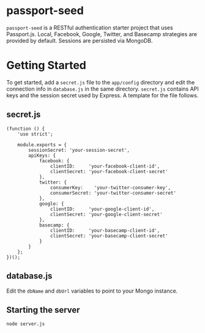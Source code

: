 # passport-seed

`passport-seed` is a RESTful authentication starter project that uses Passport.js. Local, Facebook, Google, Twitter, and Basecamp strategies are provided by default. Sessions are persisted via MongoDB.

# Getting Started

To get started, add a `secret.js` file to the `app/config` directory and edit the connection info in `database.js` in the same directory. `secret.js` contains API keys and the session secret used by Express. A template for the file follows.

## secret.js

    (function () {
        'use strict';
    
        module.exports = {
            sessionSecret: 'your-session-secret',
            apiKeys: {
                facebook: {
                    clientID:     'your-facebook-client-id',
                    clientSecret: 'your-facebook-client-secret'
                },
                twitter: {
                    consumerKey:    'your-twitter-consumer-key',
                    consumerSecret: 'your-twitter-consumer-secret'
                },
                google: {
                    clientID:     'your-google-client-id',
                    clientSecret: 'your-google-client-secret'
                },
                basecamp: {
                    clientID:     'your-basecamp-client-id',
                    clientSecret: 'your-basecamp-client-secret'
                }
            }
        };
    })();

## database.js

Edit the `dbName` and `dbUrl` variables to point to your Mongo instance.
    
## Starting the server

    node server.js